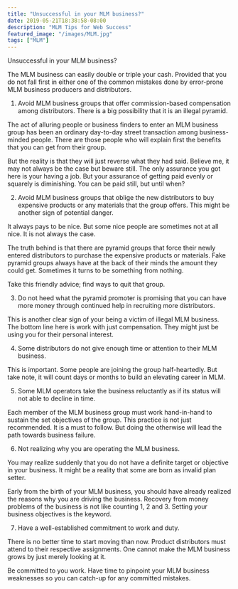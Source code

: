 ```yaml
---
title: "Unsuccessful in your MLM business?"
date: 2019-05-21T18:38:58-08:00
description: "MLM Tips for Web Success"
featured_image: "/images/MLM.jpg"
tags: ["MLM"]
---
```


Unsuccessful in your MLM business?


The MLM business can easily double or triple your cash. Provided that you do not fall first in either one of the common mistakes done by error-prone MLM business producers and distributors.

1. Avoid MLM business groups that offer commission-based compensation among distributors. There is a big possibility that it is an illegal pyramid.

The act of alluring people or business finders to enter an MLM business group has been an ordinary day-to-day street transaction among business-minded people. There are those people who will explain first the benefits that you can get from their group. 

But the reality is that they will just reverse what they had said. Believe me, it may not always be the case but beware still. The only assurance you got here is your having a job. But your assurance of getting paid evenly or squarely is diminishing. You can be paid still, but until when? 

2. Avoid MLM business groups that oblige the new distributors to buy expensive products or any materials that the group offers. This might be another sign of potential danger.

It always pays to be nice. But some nice people are sometimes not at all nice. It is not always the case. 

The truth behind is that there are pyramid groups that force their newly entered distributors to purchase the expensive products or materials. Fake pyramid groups always have at the back of their minds the amount they could get. Sometimes it turns to be something from nothing. 

Take this friendly advice; find ways to quit that group.

3. Do not heed what the pyramid promoter is promising that you can have more money through continued help in recruiting more distributors.

This is another clear sign of your being a victim of illegal MLM business. The bottom line here is work with just compensation. They might just be using you for their personal interest.

4. Some distributors do not give enough time or attention to their MLM business.

This is important. Some people are joining the group half-heartedly. But take note, it will count days or months to build an elevating career in MLM.

5. Some MLM operators take the business reluctantly as if its status will not able to decline in time.

Each member of the MLM business group must work hand-in-hand to sustain the set objectives of the group. This practice is not just recommended. It is a must to follow. But doing the otherwise will lead the path towards business failure.

6. Not realizing why you are operating the MLM business.

You may realize suddenly that you do not have a definite target or objective in your business. It might be a reality that some are born as invalid plan setter. 

Early from the birth of your MLM business, you should have already realized the reasons why you are driving the business. Recovery from money problems of the business is not like counting 1, 2 and 3. Setting your business objectives is the keyword.

7. Have a well-established commitment to work and duty.

There is no better time to start moving than now. Product distributors must attend to their respective assignments. One cannot make the MLM business grows by just merely looking at it. 

Be committed to you work. Have time to pinpoint your MLM business weaknesses so you can catch-up for any committed mistakes.

